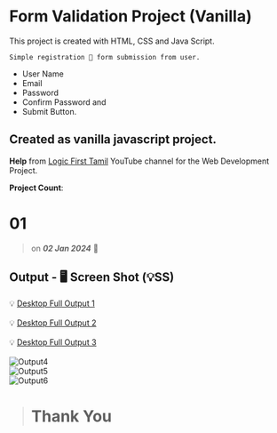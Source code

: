 # Form Validation Project (Vanilla)

This project is created with HTML, CSS and Java Script.

    Simple registration 📄 form submission from user.

-   User Name
-   Email
-   Password
-   Confirm Password and
-   Submit Button.

## Created as vanilla javascript project.

**Help** from [Logic First Tamil](https://www.youtube.com/watch?v=0Ihn9HQ3iJM&list=PLYM2_EX_xVvUIaivxb63BXAI7hhjcLwpn&index=13) YouTube channel for the Web Development Project.

**Project Count**: <h1>01</h1>

> on **_02 Jan 2024_** 📅

## Output - 🖥️ Screen Shot (💡SS)

💡 [Desktop Full Output 1](/images/reg-form-img1.png) <br><br>
💡 [Desktop Full Output 2](/images/reg-form-img2.png) <br><br>
💡 [Desktop Full Output 3](/images/reg-form-img3.png) <br><br>
![Output4](/images/reg-form-img4.png) <br>
![Output5](/images/reg-form-img5.png) <br>
![Output6](/images/reg-form-img6.png) <br>

> # Thank You
